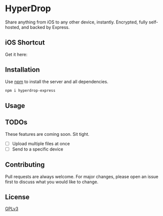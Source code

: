 # HyperDrop

Share anything from iOS to any other device, instantly. Encrypted, fully self-hosted, and backed by Express.

## iOS Shortcut

Get it here:

## Installation

Use [npm](https://pip.pypa.io/en/stable/) to install the server and all dependencies.

```bash
npm i hyperdrop-express
```

## Usage

## TODOs

These features are coming soon. Sit tight.

- [ ] Upload multiple files at once
- [ ] Send to a specific device

## Contributing

Pull requests are always welcome. For major changes, please open an issue first to discuss what you would like to change.

## License

[GPLv3](LICENSE.txt)
